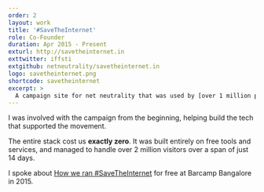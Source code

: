 ```yaml
---
order: 2
layout: work
title: '#SaveTheInternet'
role: Co-Founder
duration: Apr 2015 - Present
exturl: http://savetheinternet.in
exttwitter: iffsti
extgithub: netneutrality/savetheinternet.in
logo: savetheinternet.png
shortcode: savetheinternet
excerpt: >
  A campaign site for net neutrality that was used by [over 1 million people](http://timesofindia.indiatimes.com/tech/tech-news/Net-neutrality-Over-1-million-emails-leave-Trai-in-a-spot/articleshow/47032904.cms) which lead to a major victory in Feb 2016 with the [ban on differential pricing](http://tech.firstpost.com/news-analysis/trai-says-no-differential-pricing-rules-in-favour-of-net-neutrality-298318.html).
---
```


I was involved with the campaign from the beginning, helping build the tech that supported the movement.

The entire stack cost us **exactly zero**. It was built entirely on free tools and services, and managed to handle over 2 million visitors over a span of just 14 days.

I spoke about [How we ran #SaveTheInternet](https://speakerdeck.com/karthikb351/how-we-ran-number-savetheinternet-for-free-1) for free at Barcamp Bangalore in 2015.

<script async class="speakerdeck-embed" data-id="44c6b0112de04d53846edad1a1ce7494" data-ratio="1.33333333333333" src="//speakerdeck.com/assets/embed.js"></script>
